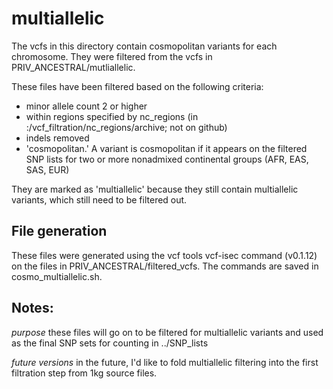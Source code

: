 # multiallelic

The vcfs in this directory contain cosmopolitan variants for each chromosome.  They were filtered from the vcfs in PRIV_ANCESTRAL/mutliallelic.

These files have been filtered based on the following criteria:
 - minor allele count 2 or higher
 - within regions specified by nc_regions (in :/vcf_filtration/nc_regions/archive; not on github)
 - indels removed
 - 'cosmopolitan.' A variant is cosmopolitan if it appears on the filtered SNP lists for two or more nonadmixed continental groups (AFR, EAS, SAS, EUR)

They are marked as 'multiallelic' because they still contain multiallelic variants, which still need to be filtered out.

## File generation

These files were generated using the vcf tools vcf-isec command (v0.1.12) on the files in PRIV_ANCESTRAL/filtered_vcfs.  The commands are saved in cosmo_multiallelic.sh.

## Notes:

*purpose* these files will go on to be filtered for multiallelic variants and used as the final SNP sets for counting in ../SNP_lists

*future versions* in the future, I'd like to fold multiallelic filtering into the first filtration step from 1kg source files.
